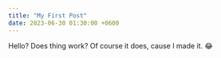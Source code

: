 ```yaml
---
title: "My First Post"
date: 2023-06-30 01:30:00 +0600
---
```


Hello? Does thing work?
Of course it does, cause I made it. 😂
